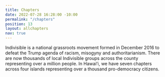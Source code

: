 ```yaml
---
title: Chapters
date: 2022-07-28 16:28:00 -10:00
permalink: "/chapters"
position: 13
layout: allchapters
nav: true
---
```


Indivisible is a national grassroots movement formed in December 2016 to defeat the Trump agenda of racism, misogyny and authoritarianism. There are now thousands of local Indivisible groups across the county representing over a million people. In Hawaiʻi, we have seven chapters across four islands representing over a thousand pro-democracy citizens.  

